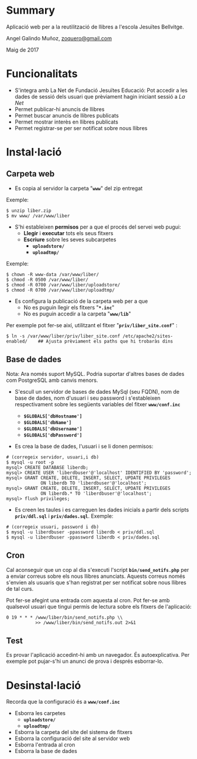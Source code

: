 # Summary

Aplicació web per a la reutilització de llibres a l'escola Jesuïtes Bellvitge.

Angel Galindo Muñoz, zoquero@gmail.com

Maig de 2017

# Funcionalitats

* S'integra amb La Net de Fundació Jesuïtes Educació: Pot accedir a les dades de sessió dels usuari que prèviament hagin iniciant sessió a *La Net*
* Permet publicar-hi anuncis de llibres
* Permet buscar anuncis de llibres publicats
* Permet mostrar interès en llibres publicats
* Permet registrar-se per ser notificat sobre nous llibres

# Instal·lació

## Carpeta web

* Es copia al servidor la carpeta "**`www`**" del zip entregat

Exemple:
```
$ unzip liber.zip
$ mv www/ /var/www/liber
```


* S'hi estableixen **permisos** per a que el procés del servei web pugui:
    * **Llegir** i **executar** tots els seus fitxers 
    * **Escriure** sobre les seves subcarpetes
        * **`uploadstore/`**
        * **`uploadtmp/`**

Exemple:
```
$ chown -R www-data /var/www/liber/
$ chmod -R 0500 /var/www/liber/
$ chmod -R 0700 /var/www/liber/uploadstore/
$ chmod -R 0700 /var/www/liber/uploadtmp/
```

* Es configura la publicació de la carpeta web per a que
    * No es puguin llegir els fitxers "**`*.inc`**"
    * No es puguin accedir a la carpeta "**`www/lib`**"

Per exemple pot fer-se així, utilitzant el fitxer "**`priv/liber_site.conf`**" :
```
$ ln -s /var/www/liber/priv/liber_site.conf /etc/apache2/sites-enabled/    ## Ajusta prèviament els paths que hi trobaràs dins
```

## Base de dades

Nota: Ara només suport MySQL. Podria suportar d'altres bases de dades com PostgreSQL amb canvis menors.

* S'escull un servidor de bases de dades MySql (seu FQDN), nom de base de dades, nom d'usuari i seu password i s'estableixen respectivament sobre les següents variables del fitxer **`www/conf.inc`**
    * **`$GLOBALS['dbHostname']`**
    * **`$GLOBALS['dbName']`**
    * **`$GLOBALS['dbUsername']`**
    * **`$GLOBALS['dbPassword']`**

* Es crea la base de dades, l'usuari i se li donen permisos:

```
# (corregeix servidor, usuari,i db)
$ mysql -u root -p
mysql> CREATE DATABASE liberdb;
mysql> CREATE USER 'liberdbuser'@'localhost' IDENTIFIED BY 'password';
mysql> GRANT CREATE, DELETE, INSERT, SELECT, UPDATE PRIVILEGES
             ON liberdb TO 'liberdbuser'@'localhost';
mysql> GRANT CREATE, DELETE, INSERT, SELECT, UPDATE PRIVILEGES
             ON liberdb.* TO 'liberdbuser'@'localhost';
mysql> flush privileges;
```

* Es creen les taules i es carreguen les dades inicials a partir dels scripts **`priv/ddl.sql`** i **`priv/dades.sql`**. Exemple:
```
# (corregeix usuari, password i db)
$ mysql -u liberdbuser -ppassword liberdb < priv/ddl.sql
$ mysql -u liberdbuser -ppassword liberdb < priv/dades.sql
```

## Cron
Cal aconseguir que un cop al dia s'executi l'script **`bin/send_notifs.php`** per a enviar correus sobre els nous llibres anunciats. Aquests correus només s'envien als usuaris que s'han registrat per ser notificat sobre nous llibres de tal curs.

Pot fer-se afegint una entrada com aquesta al cron. Pot fer-se amb qualsevol usuari que tingui permís de lectura sobre els fitxers de l'aplicació:

```
0 19 * * * /www/liber/bin/send_notifs.php \\
           >> /www/liber/bin/send_notifs.out 2>&1
```

## Test

Es provar l'aplicació accedint-hi amb un navegador. És autoexplicativa. Per exemple pot pujar-s'hi un anunci de prova i després esborrar-lo.

# Desinstal·lació
Recorda que la configuració és a **`www/conf.inc`**

* Esborra les carpetes
    * **`uploadstore/`**
    * **`uploadtmp/`**
* Esborra la carpeta del site del sistema de fitxers
* Esborra la configuració del site al servidor web
* Esborra l'entrada al cron
* Esborra la base de dades
